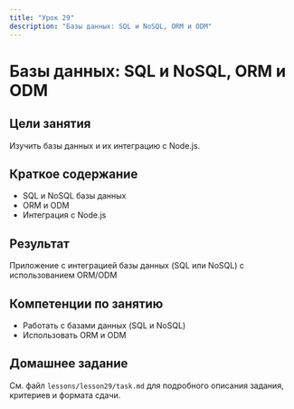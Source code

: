 ```yaml
---
title: "Урок 29"
description: "Базы данных: SQL и NoSQL, ORM и ODM"
---
```


# Базы данных: SQL и NoSQL, ORM и ODM

<!-- s -->

## Цели занятия

Изучить базы данных и их интеграцию с Node.js.

<!-- s -->

## Краткое содержание

- SQL и NoSQL базы данных
- ORM и ODM
- Интеграция с Node.js

<!-- s -->

## Результат

Приложение с интеграцией базы данных (SQL или NoSQL) с использованием ORM/ODM

<!-- s -->

## Компетенции по занятию

- Работать с базами данных (SQL и NoSQL)
- Использовать ORM и ODM

 <!-- s -->

## Домашнее задание

См. файл `lessons/lesson29/task.md` для подробного описания задания, критериев и формата сдачи.
